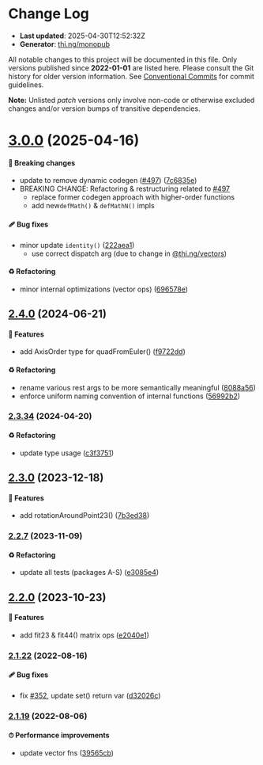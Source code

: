 # Change Log

- **Last updated**: 2025-04-30T12:52:32Z
- **Generator**: [thi.ng/monopub](https://thi.ng/monopub)

All notable changes to this project will be documented in this file.
Only versions published since **2022-01-01** are listed here.
Please consult the Git history for older version information.
See [Conventional Commits](https://conventionalcommits.org/) for commit guidelines.

**Note:** Unlisted _patch_ versions only involve non-code or otherwise excluded changes
and/or version bumps of transitive dependencies.

# [3.0.0](https://github.com/thi-ng/umbrella/tree/@thi.ng/matrices@3.0.0) (2025-04-16)

#### 🛑 Breaking changes

- update to remove dynamic codegen ([#497](https://github.com/thi-ng/umbrella/issues/497)) ([7c6835e](https://github.com/thi-ng/umbrella/commit/7c6835e))
- BREAKING CHANGE: Refactoring & restructuring related to [#497](https://github.com/thi-ng/umbrella/issues/497)
  - replace former codegen approach with higher-order functions
  - add new`defMath()` &  `defMathN()` impls

#### 🩹 Bug fixes

- minor update `identity()` ([222aea1](https://github.com/thi-ng/umbrella/commit/222aea1))
  - use correct dispatch arg (due to change in [@thi.ng/vectors](https://github.com/thi-ng/umbrella/tree/main/packages/vectors))

#### ♻️ Refactoring

- minor internal optimizations (vector ops) ([696578e](https://github.com/thi-ng/umbrella/commit/696578e))

## [2.4.0](https://github.com/thi-ng/umbrella/tree/@thi.ng/matrices@2.4.0) (2024-06-21)

#### 🚀 Features

- add AxisOrder type for quadFromEuler() ([f9722dd](https://github.com/thi-ng/umbrella/commit/f9722dd))

#### ♻️ Refactoring

- rename various rest args to be more semantically meaningful ([8088a56](https://github.com/thi-ng/umbrella/commit/8088a56))
- enforce uniform naming convention of internal functions ([56992b2](https://github.com/thi-ng/umbrella/commit/56992b2))

### [2.3.34](https://github.com/thi-ng/umbrella/tree/@thi.ng/matrices@2.3.34) (2024-04-20)

#### ♻️ Refactoring

- update type usage ([c3f3751](https://github.com/thi-ng/umbrella/commit/c3f3751))

## [2.3.0](https://github.com/thi-ng/umbrella/tree/@thi.ng/matrices@2.3.0) (2023-12-18)

#### 🚀 Features

- add rotationAroundPoint23() ([7b3ed38](https://github.com/thi-ng/umbrella/commit/7b3ed38))

### [2.2.7](https://github.com/thi-ng/umbrella/tree/@thi.ng/matrices@2.2.7) (2023-11-09)

#### ♻️ Refactoring

- update all tests (packages A-S) ([e3085e4](https://github.com/thi-ng/umbrella/commit/e3085e4))

## [2.2.0](https://github.com/thi-ng/umbrella/tree/@thi.ng/matrices@2.2.0) (2023-10-23)

#### 🚀 Features

- add fit23 & fit44() matrix ops ([e2040e1](https://github.com/thi-ng/umbrella/commit/e2040e1))

### [2.1.22](https://github.com/thi-ng/umbrella/tree/@thi.ng/matrices@2.1.22) (2022-08-16)

#### 🩹 Bug fixes

- fix [#352](https://github.com/thi-ng/umbrella/issues/352), update set() return var ([d32026c](https://github.com/thi-ng/umbrella/commit/d32026c))

### [2.1.19](https://github.com/thi-ng/umbrella/tree/@thi.ng/matrices@2.1.19) (2022-08-06)

#### ⏱ Performance improvements

- update vector fns ([39565cb](https://github.com/thi-ng/umbrella/commit/39565cb))
